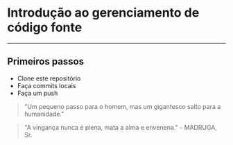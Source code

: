 # Introdução ao gerenciamento de código fonte
---
## Primeiros passos

- Clone este repositório
- Faça commits locais
- Faça um push

> "Um pequeno passo para o homem, mas um gigantesco salto para a humanidade."

> "A vingança nunca é plena, mata a alma e envenena." - MADRUGA, Sr.